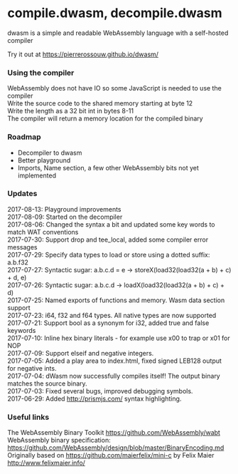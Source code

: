 # compile.dwasm, decompile.dwasm
dwasm is a simple and readable WebAssembly language with a self-hosted compiler

Try it out at https://pierrerossouw.github.io/dwasm/

### Using the compiler
WebAssembly does not have IO so some JavaScript is needed to use the compiler  
Write the source code to the shared memory starting at byte 12  
Write the length as a 32 bit int in bytes 8-11  
The compiler will return a memory location for the compiled binary  

### Roadmap
- Decompiler to dwasm
- Better playground
- Imports, Name section, a few other WebAssembly bits not yet implemented

### Updates
2017-08-13: Playground improvements    
2017-08-09: Started on the decompiler    
2017-08-06: Changed the syntax a bit and updated some key words to match WAT conventions   
2017-07-30: Support drop and tee_local, added some compiler error messages   
2017-07-29: Specify data types to load or store using a dotted suffix:  a.b.f32   
2017-07-27: Syntactic sugar: a.b.c.d = e ->  storeX(load32(load32(a + b) + c) + d, e)  
2017-07-26: Syntactic sugar: a.b.c.d  ->  loadX(load32(load32(a + b) + c) + d)  
2017-07-25: Named exports of functions and memory. Wasm data section support   
2017-07-23: i64, f32 and f64 types. All native types are now supported  
2017-07-21: Support bool as a synonym for i32, added true and false keywords  
2017-07-10: Inline hex binary literals - for example use x00 to trap or x01 for NOP  
2017-07-09: Support elseif and negative integers.  
2017-07-05: Added a play area to index.html, fixed signed LEB128 output for negative ints.  
2017-07-04: dWasm now successfully compiles itself! The output binary matches the source binary.  
2017-07-03: Fixed several bugs, improved debugging symbols.  
2017-06-29: Added http://prismjs.com/ syntax highlighting.  

### Useful links
The WebAssembly Binary Toolkit https://github.com/WebAssembly/wabt  
WebAssembly binary specification: https://github.com/WebAssembly/design/blob/master/BinaryEncoding.md  
Originally based on https://github.com/maierfelix/mini-c by Felix Maier http://www.felixmaier.info/

